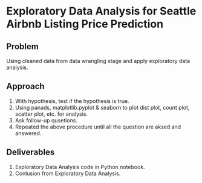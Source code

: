 # Exploratory Data Analysis for Seattle Airbnb Listing Price Prediction

## Problem
Using cleaned data from data wrangling stage and apply exploratory data analysis.


## Approach
1. With hypothesis, test if the hypothesis is true.
2. Using panads, matplotlib.pyplot & seaborn to plot dist plot, count plot, scatter plot, etc. for analysis.
3. Ask follow-up qusetions.
4. Repeated the above procedure until all the question are aksed and answered.


## Deliverables
1. Exploratory Data Analysis code in Python notebook.
2. Conlusion from Exploratory Data Analysis.
